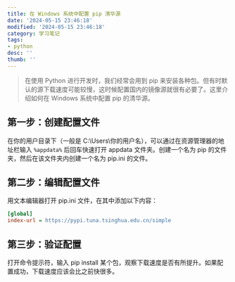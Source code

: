 ```yaml
---
title: 在 Windows 系统中配置 pip 清华源
date: '2024-05-15 23:46:18'
modified: '2024-05-15 23:46:18'
category: 学习笔记
tags:
- python
desc: ''
thumb: ''
---
```


> 在使用 Python 进行开发时，我们经常会用到 pip 来安装各种包。但有时默认的源下载速度可能较慢，这时候配置国内的镜像源就很有必要了。这里介绍如何在 Windows 系统中配置 pip 的清华源。

## 第一步：创建配置文件

在你的用户目录下（一般是 C:\Users\你的用户名），可以通过在资源管理器的地址栏输入 `%appdata%` 后回车快速打开 appdata 文件夹。创建一个名为 pip 的文件夹，然后在该文件夹内创建一个名为 pip.ini 的文件。

## 第二步：编辑配置文件

用文本编辑器打开 pip.ini 文件，在其中添加以下内容：
```ini
[global]
index-url = https://pypi.tuna.tsinghua.edu.cn/simple
```
## 第三步：验证配置

打开命令提示符，输入 pip install 某个包，观察下载速度是否有所提升。如果配置成功，下载速度应该会比之前快很多。


